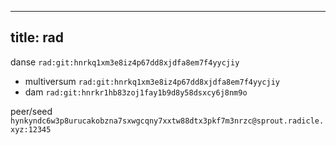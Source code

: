 ----
title: rad
----

danse `rad:git:hnrkq1xm3e8iz4p67dd8xjdfa8em7f4yycjiy`

- multiversum `rad:git:hnrkq1xm3e8iz4p67dd8xjdfa8em7f4yycjiy`
- dam `rad:git:hnrkr1hb83zoj1fay1b9d8y58dsxcy6j8nm9o`

peer/seed `hynkyndc6w3p8urucakobzna7sxwgcqny7xxtw88dtx3pkf7m3nrzc@sprout.radicle.xyz:12345`
